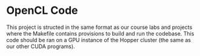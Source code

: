 # OpenCL Code

This project is structed in the same format as our course labs and projects where the Makefile contains provisions to build and run the codebase. This code should be ran on a GPU instance of the Hopper cluster (the same as our other CUDA programs).